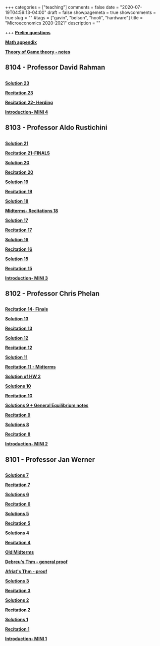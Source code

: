 +++
categories = ["teaching"]
comments = false
date = "2020-07-19T04:59:13-04:00"
draft = false
showpagemeta = true
showcomments = true
slug = ""
#tags = ["gavin", "belson", "hooli", "hardware"]
title = "Microeconomics 2020-2021"
description = ""




+++
**[Prelim questions](/microprelim.pdf)**

**[Math appendix](/mathappendix.pdf)** 

**[Theory of Game theory - notes ](/GTnotes.pdf)** 

##  8104 - Professor David Rahman <h2> 
  
**[Solution 23](/Recitations23_c.pdf)** 
  
**[Recitation 23](/Recitations23_180321.pdf)** 
  
**[Recitation 22- Herding](/Recitations22_110321v1.pdf)** 

  **[Introduction- MINI 4](/intro4.pdf)**

##  8103 - Professor Aldo Rustichini <h2> 
  
  **[Solution 21](/Recitations21_c.pdf)** 
  
**[Recitation 21-FINALS](/finals3.pdf)** 
  
**[Solution 20](/Recitations20_c.pdf)** 
  
**[Recitation 20](/Recitations20_250221.pdf)** 

**[Solution 19](/Recitations19_c.pdf)** 
  
**[Recitation 19](/Recitations19_180221.pdf)** 
  
**[Solution 18](/Recitations18_c.pdf)** 
  
**[Midterms- Recitations 18](/midterms3.pdf)**
 
**[Solution 17](/Recitations17_c.pdf)** 
  
**[Recitation 17](/Recitations17_040221.pdf)** 
  
**[Solution 16](/Recitations16_c.pdf)** 
  
**[Recitation 16](/Recitations16_280121.pdf)** 
  
**[Solution 15](/Recitations15_c.pdf)** 

**[Recitation 15](/Recitations15_210121.pdf)** 

**[Introduction- MINI 3](/intro3.pdf)**

##  8102 - Professor Chris Phelan <h2> 
  
  
 **[Recitation 14- Finals](/finals.pdf)**
  
**[Solution 13](/Recitations13_c.pdf)** 

**[Recitation 13](/Recitations13_101220.pdf)** 

**[Solution 12](/Recitations12_c.pdf)** 

**[Recitation 12](/Recitations12_031220.pdf)** 

**[Solution 11](/Recitations11_c.pdf)** 

**[Recitation 11 - Midterms](/midterms.pdf)**

**[Solution of HW 2](/hw2.pdf)**

**[Solutions 10](/Recitations10_c.pdf)**

**[Recitation 10](/Recitations10_121120.pdf)** 

**[Solutions 9 + General Equilibrium notes](/Recitations9_c.pdf)**

**[Recitation 9](/Recitations9_051120.pdf)**

**[Solutions 8](/Recitations8_c.pdf)**
  
**[Recitation 8](/Recitations8_291020.pdf)** 

 **[Introduction- MINI 2](/intro2.pdf)**
 

##  8101 - Professor Jan Werner <h2> 


**[Solutions 7](/Recitations7_c.pdf)** 

**[Recitation 7](/Recitations7_102120.pdf)** 

**[Solutions 6](/Recitations6_c.pdf)**

**[Recitation 6](/Recitations6_101520.pdf)** 

**[Solutions 5](/Recitations5_c.pdf)**

**[Recitation 5](/Recitations5_100820.pdf)** 

**[Solutions 4](/Recitations4_c.pdf)**

**[Recitation 4](/Recitations4_100120.pdf)** 

**[Old Midterms](/midterm1.pdf)**

**[Debreu's Thm - general proof](/3Debreu.pdf)** 

**[Afriat's Thm - proof](/3Afriat.pdf)** 

**[Solutions 3](/Recitations3_c.pdf)**

**[Recitation 3](/Recitations3_092420.pdf)** 

**[Solutions 2](/Recitations2_c.pdf)**

**[Recitation 2](/Recitations2_091720.pdf)**

**[Solutions 1](/Recitations1_c.pdf)**

**[Recitation 1](/Recitations1_091020.pdf)** 

**[Introduction- MINI 1](/intro.pdf)**
